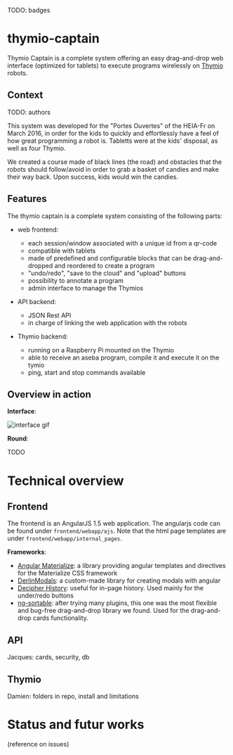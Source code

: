 TODO: badges

# thymio-captain
Thymio Captain is a complete system offering an easy drag-and-drop web interface (optimized for tablets) to execute programs wirelessly on [Thymio](https://www.thymio.org/home-en:home) robots. 

## Context

TODO: authors 

This system was developed for the "Portes Ouvertes" of the HEIA-Fr on March 2016, in order for the kids to quickly and effortlessly have a feel of how great programming a robot is. Tabletts were at the kids' disposal, as well as four Thymio. 

We created a course made of black lines (the road) and obstacles that the robots should follow/avoid in order to grab a basket of candies and make their way back. Upon success, kids would win the candies.

## Features

The thymio captain is a complete system consisting of the following parts:

* web frontend: 
   - each session/window associated with a unique id from a qr-code
   - compatible with tablets
   - made of predefined and configurable blocks that can be drag-and-dropped and reordered to create a program
   - "undo/redo", "save to the cloud" and "upload" buttons
   - possibility to annotate a program
   - admin interface to manage the Thymios
   
 * API backend:
   - JSON Rest API
   - in charge of linking the web application with the robots
 
 * Thymio backend:
   - running on a Raspberry Pi mounted on the Thymio
   - able to receive an aseba program, compile it and execute it on the tymio
   - ping, start and stop commands available
   
## Overview in action

__Interface__:

![interface gif](http://i.imgur.com/rVLsVdd.gif)

__Round__:

TODO

# Technical overview

## Frontend

The frontend is an AngularJS 1.5 web application. The angularjs code can be found under `frontend/webapp/ajs`. Note that the html page templates are under `frontend/webapp/internal_pages`.

__Frameworks__:

* [Angular Materialize](https://github.com/krescruz/angular-materialize): a library providing angular templates and directives for the Materialize CSS framework
* [DerlinModals](https://github.com/derlin/DerlinModals): a custom-made library for creating modals with angular
* [Decipher History](https://github.com/decipherinc/angular-history): useful for in-page history. Used mainly for the under/redo buttons
* [ng-sortable](https://github.com/a5hik/ng-sortable): after trying many plugins, this one was the most flexible and bug-free drag-and-drop library we found. Used for the drag-and-drop cards functionality. 

## API

Jacques: cards, security, db

## Thymio

Damien: folders in repo, install and limitations

# Status and futur works

(reference on issues)
